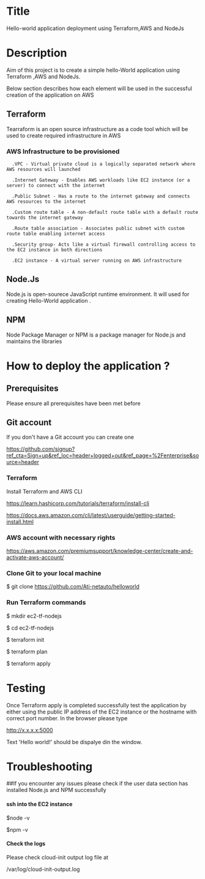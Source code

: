 # Title
Hello-world application deployment using Terraform,AWS and NodeJs

# Description
Aim of this project is to create a simple hello-World application using Terraform ,AWS and NodeJs. 

Below section describes how each element will be used in the successful creation of the application on AWS 

## Terraform 
Tearraform is an open source infrastructure as a code tool which will be used to create required infrastructure in AWS

### AWS Infrastructure to be provisioned 

      .VPC - Virtual private cloud is a logically separated network where AWS resources will launched

      .Internet Gateway - Enables AWS workloads like EC2 instance (or a server) to connect with the internet  

      .Public Subnet - Has a route to the internet gateway and connects AWS resources to the internet 

      .Custom route table - A non-default route table with a default route towards the internet gateway

      .Route table association - Associates public subnet with custom route table enabling internet access

      .Security group- Acts like a virtual firewall controlling access to the EC2 instance in both directions
                           
      .EC2 instance - A virtual server running on AWS infrastructure

## Node.Js
 Node.js is open-sourece JavaScript runtime environment. It will used for creating Hello-World application
      . 
## NPM
Node Package Manager or NPM is a package manager for Node.js and maintains the libraries
 
# How to deploy the application ?

## Prerequisites
Please ensure all prerequisites have been met before

## Git account 

If you don't have a Git account you can create one 

https://github.com/signup?ref_cta=Sign+up&ref_loc=header+logged+out&ref_page=%2Fenterprise&source=header


### Terraform 
Install Terraform and AWS CLI

https://learn.hashicorp.com/tutorials/terraform/install-cli

https://docs.aws.amazon.com/cli/latest/userguide/getting-started-install.html

### AWS account with necessary rights

https://aws.amazon.com/premiumsupport/knowledge-center/create-and-activate-aws-account/

### Clone Git to your local machine

 $ git clone https://github.com/Ati-netauto/helloworld


### Run Terraform commands

$ mkdir ec2-tf-nodejs

$ cd ec2-tf-nodejs

$ terraform init

$ terraform plan

$ terraform apply

# Testing

Once Terraform apply is completed successfully test the application by either using the public IP address of the EC2 instance or the hostname with correct port number.
In the browser please type

http://x.x.x.x:5000

Text 'Hello world!' should be dispalye din the window.

# Troubleshooting
##If you encounter any issues please check if the user data section has installed Node.js and NPM successfully

#### ssh into the EC2 instance

$node -v

$npm -v

#### Check the logs
Please check cloud-init output log file at 

/var/log/cloud-init-output.log





